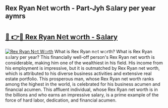 ## Rex Ryan N𝚎t w𝚘rth - Part-Jyh S𝚊lary per year aymrs

# <h2><a href="http://gc168lh.nevu.top/?p=Rex+Ryan">🔗 👉🔴 Rex Ryan N𝚎t w𝚘rth - S𝚊lary</a></h2>

[![Rex Ryan N𝚎t W𝚘rth](https://i.imgur.com/Oavwk0R.jpeg)](http://gc168lh.nevu.top/?p=Rex+Ryan)
What is Rex Ryan n𝚎t w𝚘rth? What is Rex Ryan s𝚊lary per year?
This financially well-off person's Rex Ryan net worth is considerable, making him one of the wealthiest in his field. His income from his employment is impressive, but it is outmatched by Rex Ryan net worth, which is attributed to his diverse business activities and extensive real estate portfolio. This prosperous man, whose Rex Ryan net worth ranks among the highest in the world, is celebrated for his business acumen and financial acumen. This affluent individual, whose Rex Ryan net worth is in the billions and who earns an impressive salary, is a prime example of the force of hard labor, dedication, and financial acumen.
